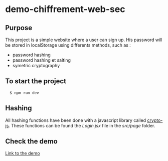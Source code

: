 # demo-chiffrement-web-sec

## Purpose

This project is a simple website where a user can sign up. His password will be stored in localStorage using differents methods, such as : 
- password hashing
- password hashing et salting
- symetric cryptography


## To start the project 

```
  $ npm run dev
```

## Hashing

All hashing functions have been done with a javascript library called [crypto-js](https://cryptojs.gitbook.io/docs/). These functions can be found the *Login.jsx* file in the *src/page* folder. 



## Check the demo 

[Link to the demo](https://demo-chiffrement-web-sec.vercel.app)

